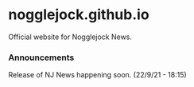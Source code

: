 # nogglejock.github.io
Official website for Nogglejock News.

### Announcements
Release of NJ News happening soon. (22/9/21 - 18:15)
